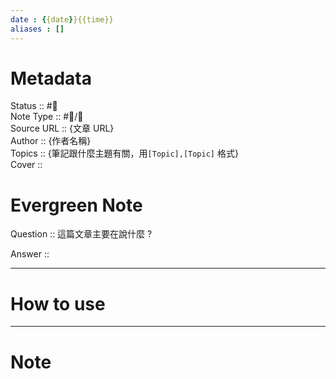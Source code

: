 ```yaml
---
date : {{date}}{{time}}
aliases : []
---
```

# Metadata
Status :: #🌱 <br>
Note Type :: #📨/📝 <br>
Source URL :: {文章 URL} <br>
Author :: {作者名稱} <br>
Topics :: {筆記跟什麼主題有關，用`[Topic],[Topic]` 格式} <br>
Cover ::

# Evergreen Note

Question :: 這篇文章主要在說什麼 ?

Answer ::

---

# How to use

---

# Note